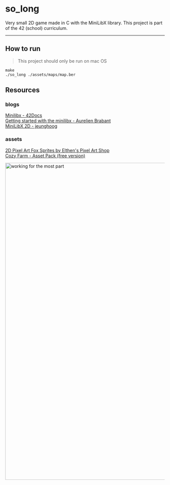 # so_long
Very small 2D game made in C with the MiniLibX library.
This project is part of the 42 (school) curriculum. 
<hr>

## How to run
>This project should only be run on mac OS

```
make
./so_long ./assets/maps/map.ber 
```

## Resources
### blogs
[Minilibx - 42Docs](https://harm-smits.github.io/42docs/libs/minilibx/getting_started.html)   
[Getting started with the minilibx - Aurelien Brabant](https://aurelienbrabant.fr/blog/getting-started-with-the-minilibx)   
[MiniLibX 2D - jeunghoog](https://velog.io/@jeunghoon/MiniLibX-2D%EB%A7%B5-%EC%B6%9C%EB%A0%A5%ED%95%98%EA%B8%B0 "MiniLibX 2D맵 출력하기")   

### assets
[2D Pixel Art Fox Sprites by Elthen's Pixel Art Shop](https://elthen.itch.io/2d-pixel-art-fox-sprites)   
[Cozy Farm - Asset Pack (free version)](https://shubibubi.itch.io/cozy-farm)   


<img width="1004" alt="working for the most part" src="https://user-images.githubusercontent.com/20130249/139592693-8c6a145b-8aeb-4d55-8f74-5fc9457f4e88.png">
